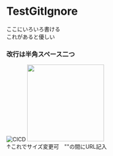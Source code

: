 # TestGitIgnore

ここにいろいろ書ける  
これがあると優しい   
### 改行は半角スペース二つ

![CICD](https://github.com/Hayato222/TestGitIgnore/assets/113363919/535db1f6-2c48-440f-93f7-2907b2cdb968)
<img src="https://github.com/Hayato222/TestGitIgnore/assets/113363919/535db1f6-2c48-440f-93f7-2907b2cdb968" width=200 />  
↑これでサイズ変更可　""の間にURL記入
